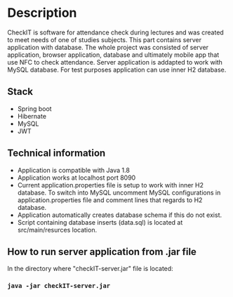 # Description
CheckIT is software for attendance check during lectures and was created to meet needs of one of studies subjects. This part contains server application with database. The whole project was consisted of server application, browser application, database and ultimately mobile app that use NFC to check attendance. 
Server application is addapted to work with MySQL database. For test purposes application can use inner H2 database. 

## Stack
* Spring boot
* Hibernate
* MySQL
* JWT

## Technical information
* Application is compatible with Java 1.8
* Application works at localhost port 8090
* Current application.properties file is setup to work with inner H2 database. To switch into MySQL uncomment MySQL configurations in application.properties file and comment lines that regards to H2 database.
* Application automatically creates database schema if this do not exist.
* Script containing database inserts (data.sql) is located at src/main/resurces location.

## How to run server application from .jar file
In the directory where "checkIT-server.jar" file is located:

### `java -jar checkIT-server.jar`

